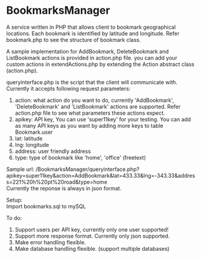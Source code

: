 BookmarksManager
================

A service written in PHP that allows client to bookmark geographical locations. Each bookmark is identified by latitude and longitude. Refer bookmark.php to see the structure of bookmark class.  

A sample implementation for AddBookmark, DeleteBookmark and ListBookmark actions is provided in action.php file. you can add your custom actions in extendActions.php by extending the Action abstract class (action.php).  

queryinterface.php is the script that the client will communicate with. Currently it accepts following request parameters:  
1. action: what action do you want to do, currently 'AddBookmark', 'DeleteBookmark' and 'ListBookmark' actions are supported. Refer action.php file to see what parameters these actions expect.  
2. apikey: API key, You can use 'super11key' for your testing. You can add as many API keys as you want  by adding more keys to table Bookmark.user   
3. lat: latitude  
4. lng: longitude  
5. address: user friendly address  
6. type: type of bookmark like 'home', 'office' (freetext)  

Sample url: /BookmarksManager/queryinterface.php?apikey=super11key&action=AddBookmark&lat=433.33&lng=-343.33&address=221%20h%20pt%20road&type=home  
Currently the reponse is always in json format.  

Setup:  
Import bookmarks.sql to mySQL  


To do:  
1. Support users per API key, currently only one user supported!  
2. Support more response format. Currently only json supported.
2. Make error handling flexible.  
3. Make database handling flexible. (support multiple databases)